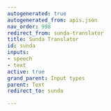```yaml
---
autogenerated: true
autogenerated_from: apis.json
nav_order: 998
redirect_from: sunda-translator
title: Sunda Translator
id: sunda
inputs:
- speech
- text
active: true
grand_parent: Input types
parent: Text
redirect_to: sunda

---
```



